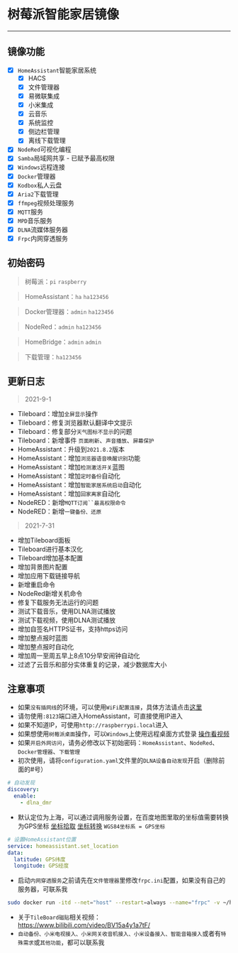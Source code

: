 # 树莓派智能家居镜像

---

## 镜像功能

- [x] `HomeAssistant`智能家居系统
    - [x] HACS
    - [x] 文件管理器
    - [x] 易微联集成
    - [x] 小米集成
    - [x] 云音乐
    - [x] 系统监控
    - [x] 侧边栏管理
    - [x] 离线下载管理
- [x] `NodeRed`可视化编程
- [x] `Samba`局域网共享 - 已赋予最高权限
- [x] `Windows`远程连接
- [x] `Docker`管理器
- [x] `Kodbox`私人云盘
- [x] `Aria2`下载管理
- [x] `ffmpeg`视频处理服务
- [x] `MQTT`服务
- [x] `MPD`音乐服务
- [x] `DLNA`流媒体服务器
- [x] `Frpc`内网穿透服务

## 初始密码

> 树莓派：`pi` `raspberry`

> HomeAssistant：`ha` `ha123456`

> Docker管理器：`admin` `ha123456`

> NodeRed：`admin` `ha123456`

> HomeBridge：`admin` `admin`

> 下载管理：`ha123456`

## 更新日志

> 2021-9-1
- Tileboard：增加`全屏显示`操作
- Tileboard：修复浏览器默认翻译中文提示
- Tileboard：修复部分`天气图标不显示`的问题
- Tileboard：新增事件 `页面刷新`、`声音播放`、`屏幕保护`
- HomeAssistant：升级到`2021.8.2`版本
- HomeAssistant：增加`浏览器语音唤醒识别`功能
- HomeAssistant：增加`检测激活开关`蓝图
- HomeAssistant：增加`定时备份`自动化
- HomeAssistant：增加`智能家居系统启动`自动化
- HomeAssistant：增加`回家离家`自动化
- NodeRED：新增`MQTT订阅``最高权限命令`
- NodeRED：新增`一键备份、还原`

> 2021-7-31

- 增加Tileboard面板
- Tileboard进行基本汉化
- Tileboard增加基本配置
- 增加背景图片配置
- 增加应用下载链接导航
- 新增重启命令
- NodeRed新增关机命令
- 修复下载服务无法运行的问题
- 测试下载音乐，使用DLNA测试播放
- 测试下载视频，使用DLNA测试播放
- 增加自签名HTTPS证书，支持https访问
- 增加整点报时蓝图
- 增加整点报时自动化
- 增加周一至周五早上8点10分早安闹钟自动化
- 过滤了云音乐和部分实体重复的记录，减少数据库大小

## 注意事项

- 如果`没有插网线`的环境，可以使用`WiFi配置连接`，具体方法请点击[这里](/install_image)
- 请勿使用`:8123`端口进入HomeAssistant，可直接使用IP进入
- 如果不知道IP，可使用`http://raspberrypi.local`进入
- 如果想使用`树莓派桌面`操作，可以`Windows`上使用远程桌面方式登录 [操作看视频](https://www.bilibili.com/video/BV1UK4y1j7cE/)
- 如果`开启外网访问`，请务必修改以下初始密码：`HomeAssistant`、`NodeRed`、`Docker管理器`、`下载管理`
- 初次使用，请将`configuration.yaml`文件里的`DLNA设备自动发现`开启（删除前面的#号）

```yaml
# 自动发现
discovery:
  enable:
    - dlna_dmr
```
- 默认定位为上海，可以通过调用服务设置，在百度地图里取的坐标值需要转换为GPS坐标
  [坐标拾取](https://www.toolnb.com/tools/getbaidupoint.html)
  [坐标转换](https://tool.lu/coordinate/) `WGS84坐标系 = GPS坐标`

```yaml
# 设置HomeAssistant位置
service: homeassistant.set_location
data:
  latitude: GPS纬度
  longitude: GPS经度
```
- 启动`内网穿透服务`之前请先在`文件管理器`里修改`frpc.ini`配置，如果没有自己的服务器，可联系我

```bash
sudo docker run -itd --net="host" --restart=always --name="frpc" -v ~/homeassistant/frpc.ini:/etc/frp/frpc.ini snowdreamtech/frpc
```

- 关于`TileBoard磁贴`相关视频：https://www.bilibili.com/video/BV15a4y1a7tF/
- `自动备份、小米电视接入、小米网关收音机接入、小米设备接入、智能音箱接入`或者有`特殊需求`或`其他功能`，都可以联系我